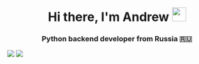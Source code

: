 <h1 align="center">Hi there, I'm Andrew <img src="https://github.com/blackcater/blackcater/raw/main/images/Hi.gif" width="32"></h1>
<h3 align="center">Python backend developer from Russia 🇷🇺</h3>
<img src="https://img.shields.io/badge/python-3670A0?style=for-the-badge&logo=python&logoColor=ffdd54">
<img src=https://img.shields.io/badge/css3-%231572B6.svg?style=for-the-badge&logo=css3&logoColor=white">
